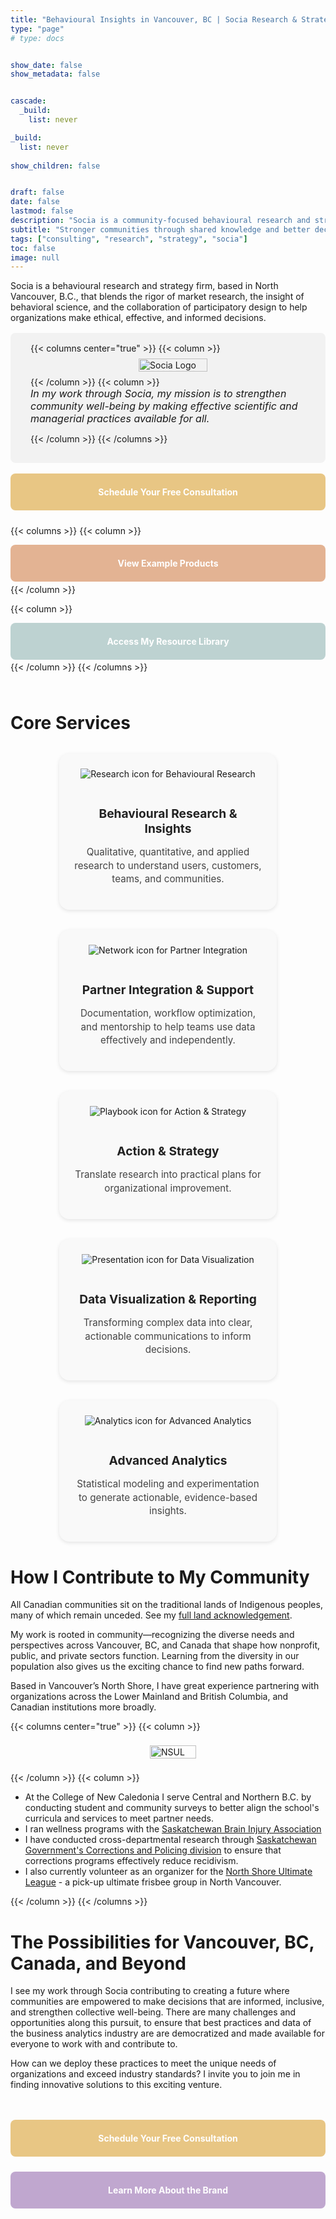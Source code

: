 ```yaml
---
title: "Behavioural Insights in Vancouver, BC | Socia Research & Strategy"
type: "page"
# type: docs


show_date: false
show_metadata: false


cascade:
  _build:
    list: never

_build:
  list: never
  
show_children: false


draft: false
date: false
lastmod: false
description: "Socia is a community-focused behavioural research and strategy consultancy based in Vancouver, Canada, helping organizations make meaningful, data-driven decisions."
subtitle: "Stronger communities through shared knowledge and better decisions"
tags: ["consulting", "research", "strategy", "socia"]
toc: false
image: null
---
```


Socia is a behavioural research and strategy firm, based in North Vancouver, B.C., that blends the rigor of market research, the insight of behavioral science, and the collaboration of participatory design to help organizations make ethical, effective, and informed decisions.




<style>
.cta-button {
  flex: 1;
  display: inline-flex;
  align-items: center;
  justify-content: center;
  color: white !important;
  -webkit-text-fill-color: white !important;
  border-radius: 0.5rem;
  text-decoration: none;
  font-weight: 700;
  min-height: 40px;
  padding: 0.6rem 1rem;
  transition: transform .12s ease, box-shadow .12s ease, background-color .18s ease;
  will-change: transform, box-shadow, background-color;
  border: none;
}

.cta-button.contact  { background-color: #E8C684; }
.cta-button.examples { background-color: #E3B393; }
.cta-button.library  { background-color: #BDD2D1; }
.cta-button.about  { background-color: #C0A7CF; }



.cta-button:hover {
  transform: translateY(-3px);
  box-shadow: 0 6px 18px rgba(0,0,0,0.08);
  cursor: pointer;
}

.cta-button:focus {
  outline: 3px solid rgba(0,0,0,0.08);
  outline-offset: 2px;
}

/* CTA + image container */
.cta-container {
  display: flex;
  flex-wrap: wrap;
  align-items: flex-start;   /* align items to top */
  justify-content: center;
  column-gap: 2rem;
  row-gap: 1rem;
}

.cta-button-wrapper {
  display: flex;
  flex-direction: column;
  align-items: center;       /* button centered always */
  max-width: 220px;
  text-align: center;
  flex: 0 0 auto;
}

@media (min-width: 768px) {
  .cta-button-wrapper .cta-description {
    text-align: left;        /* left align text on larger screens */
  }
}

.cta-description {
  margin-top: 0.5rem;
  font-size: 0.9rem;
  line-height: 1.3;
  color: #333;
  font-style: italic;         /* italicized description */
}

.cta-container img {
  max-height: 375px;
  width: auto;
  height: auto;
  flex: 0 0 auto;
  margin-top: 0;             /* ensure top alignment */
}


.services-grid {
  display: flex;
  flex-wrap: wrap;
  justify-content: center;   /* center leftover items in the row */
  gap: 2rem;
  margin: 2rem 0;
}

.service {
  flex: 1 1 250px;           /* min width 250px, grow to fill */
  max-width: 300px;
  text-align: center;
  padding: 1.5rem;
  background: #f9f9f9;
  border-radius: 16px;
  box-shadow: 0 2px 6px rgba(0,0,0,0.1);
  transition: transform 0.2s ease, box-shadow 0.2s ease;
}


.service:hover {
  transform: translateY(-4px);
  box-shadow: 0 6px 12px rgba(0,0,0,0.15);
}

.service-icon {
  width: 60px;
  height: 60px;
  margin-bottom: 1rem;
}

.service h3 {
  font-size: 1.2rem;
  margin-bottom: 0.5rem;
  color: #222;
}

.service p {
  font-size: 0.95rem;
  line-height: 1.4;
  color: #444;
}


</style>

<!-- Hero / Introduction -->
<div style="background-color: #f2f2f2; padding: 2rem; padding-top: 1rem;padding-bottom: 1rem; border-radius: 0.5rem; margin:0; margin-top:1rem; margin-bottom:0rem;">
{{< columns center="true" >}}
{{< column >}}
  <div style="display: flex; justify-content: center; align-items: center;">
    <a href="http://socia-research.ca" target="_blank" rel="noopener noreferrer">
      <img src="/admin/socia_logo.png" alt="Socia Logo" style="max-width: 300px; width: 100%; height: auto; margin: 0.5rem;" />
    </a>
  </div>
{{< /column >}}
{{< column >}}
<p style="font-size:1rem; margin:0; font-style:italic">
  In my work through Socia, my mission is to strengthen community well-being by making effective scientific and managerial practices available for all.
</p>

{{< /column >}}
{{< /columns >}}
</div>


<br> 





<!-- Main CTAs -->
<div style="margin-top: 0rem; margin-bottom: 4rem; border-radius: 0.5rem;">

<div style="display:flex; justify-content:center; margin-bottom: 1.5rem;">
  <a href="mailto:dallasnovakowski@gmail.com" class="cta-button contact">Schedule Your Free Consultation</a>
</div>

{{< columns >}}
{{< column >}}
<div style="display:flex; justify-content:center; margin:.2rem 0;">
  <a href="/community-market-research-consulting/example-products/" class="cta-button examples">View Example Products</a>
</div>
{{< /column >}}

{{< column >}}
<div style="display:flex; justify-content:center; margin:.2rem 0;">
  <a href="/community-market-research-consulting/resource-library/"  class="cta-button library">Access My Resource Library</a>
</div>
{{< /column >}}
{{< /columns >}}

</div>

<!-- How Socia Works -->

# Core Services



<div class="services-grid">
  <!-- Behavioural Research -->
  <div class="service">
    <img src="research_icon.png" style="max-height:150px; width:auto; height:auto;" alt="Research icon for Behavioural Research" class="service-icon">
    <h3>Behavioural Research &amp; Insights</h3>
    <p>Qualitative, quantitative, and applied research to understand users, customers, teams, and communities.</p>
  </div>


  <!-- Partner Integration -->
  <div class="service">
    <img src="network_icon.png" style="max-height:150px; width:auto; height:auto;" alt="Network icon for Partner Integration" class="service-icon">
    <h3>Partner Integration &amp; Support</h3>
    <p>Documentation, workflow optimization, and mentorship to help teams use data effectively and independently.</p>
  </div>

  <!-- Action & Strategy -->
  <div class="service">
    <img src="playbook.png" style="max-height:150px; width:auto; height:auto;" alt="Playbook icon for Action & Strategy" class="service-icon">
    <h3>Action &amp; Strategy</h3>
    <p>Translate research into practical plans for organizational improvement.</p>
  </div>

  <!-- Data Visualization -->
  <div class="service">
    <img src="presentation.png" style="max-height:150px; width:auto; height:auto;" alt="Presentation icon for Data Visualization" class="service-icon">
    <h3>Data Visualization &amp; Reporting</h3>
    <p>Transforming complex data into clear, actionable communications to inform decisions.</p>
  </div>


  <!-- Advanced Analytics -->
  <div class="service">
    <img src="analytics.png" style="max-height:150px; width:auto; height:auto;" alt="Analytics icon for Advanced Analytics" class="service-icon">
    <h3>Advanced Analytics</h3>
    <p>Statistical modeling and experimentation to generate actionable, evidence-based insights.</p>
  </div>
</div>


# How I Contribute to My Community

All Canadian communities sit on the traditional lands of Indigenous peoples, many of which remain unceded. See my [full land acknowledgement](/about/).

My work is rooted in community—recognizing the diverse needs and perspectives across Vancouver, BC, and Canada that shape how nonprofit, public, and private sectors function. Learning from the diversity in our population also gives us the exciting chance to find new paths forward.

Based in Vancouver’s North Shore, I have great experience partnering with organizations across the Lower Mainland and British Columbia, and Canadian institutions more broadly.



{{< columns center="true" >}}
{{< column >}}

  <div style="display: flex; justify-content: center; align-items: center;">
    <a href="http://nsul.ca" target="_blank" rel="noopener noreferrer">
      <img src="/community-market-research-consulting/nsul.jpg" alt="NSUL" style="max-width: 700px; width: 100%; height: auto; margin: 0.5rem;" />
    </a>
  </div>

{{< /column >}}
{{< column >}}

- At the College of New Caledonia I serve Central and Northern B.C. by conducting student and community surveys to better align the school's curricula and services to meet partner needs.  
- I ran wellness programs with the [Saskatchewan Brain Injury Association](https://www.sbia.ca) 
- I have conducted cross-departmental research through [Saskatchewan Government's Corrections and Policing division](https://www.saskatchewan.ca/government/government-structure/ministries/corrections-policing-and-public-safety) to ensure that corrections programs effectively reduce recidivism.  
- I also currently volunteer as an organizer for the [North Shore Ultimate League](http://nsul.ca) - a pick-up ultimate frisbee group in North Vancouver.


{{< /column >}}
{{< /columns >}}


# The Possibilities for Vancouver, BC, Canada, and Beyond

I see my work through Socia contributing to creating a future where communities are empowered to make decisions that are informed, inclusive, and strengthen collective well-being. There are many challenges and opportunities along this pursuit, to ensure that best practices and data of the business analytics industry are are democratized and made available for everyone to work with and contribute to.  

How can we deploy these practices to meet the unique needs of organizations and exceed industry standards? I invite you to join me in finding innovative solutions to this exciting venture.

<div style="display:flex; justify-content:center; margin-top: 3rem; margin-bottom: 1.5rem;">
  <a href="mailto:dallasnovakowski@gmail.com" class="cta-button contact">Schedule Your Free Consultation</a>
</div>


<div style="display:flex; justify-content:center; margin:.2rem 0;">
  <a href="/community-market-research-consulting/about-brand/"  class="cta-button about">Learn More About the Brand</a>
</div>

